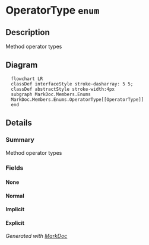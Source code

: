 # OperatorType `enum`

## Description
Method operator types

## Diagram
```mermaid
  flowchart LR
  classDef interfaceStyle stroke-dasharray: 5 5;
  classDef abstractStyle stroke-width:4px
  subgraph MarkDoc.Members.Enums
  MarkDoc.Members.Enums.OperatorType[[OperatorType]]
  end
```

## Details
### Summary
Method operator types

### Fields
#### None


#### Normal


#### Implicit


#### Explicit


*Generated with* [*MarkDoc*](https://github.com/hailstorm75/MarkDoc.Core)
